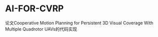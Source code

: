 # AI-FOR-CVRP
论文Cooperative Motion Planning for Persistent 3D Visual Coverage With Multiple Quadrotor UAVs的代码实现
